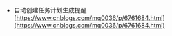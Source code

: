 - 自动创建任务计划生成提醒 [https://www.cnblogs.com/mq0036/p/6761684.html](https://www.cnblogs.com/mq0036/p/6761684.html)